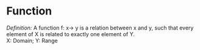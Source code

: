 # Function
*Definition:* A function f: x-> y is a relation between x and y, such that every element of X is related to exactly one element of Y.  
X: Domain; Y: Range  
